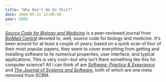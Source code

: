 ```yaml
---
title: "Why Don't We Do This?"
date: 2008-05-21 12:00:50
year: 2008
---
```

<a href="http://www.scfbm.org/"><em>Source Code for Biology and Medicine</em></a> is a peer-reviewed journal from <a href="http://www.biomedcentral.com/">BioMed Central</a> devoted to, well, source code for biology and medicine. It's been around for at least a couple of years; based on a quick scan of four of their most popular papers, they seem to cover everything from getting and installing software to its numerical properties, user interface, and typical applications. This is very cool—but why isn't there something like this for computer science? All I can think of are <a href="http://ca.wiley.com/WileyCDA/WileyTitle/productCd-SPE.html"><em>Software: Practice &amp; Experience</em></a> and <a href="http://www.elsevier.com/wps/find/journaldescription.cws_home/505732/description#description"><em>The Journal of Systems and Software</em></a>, both of which are one meta removed from SCBM.
